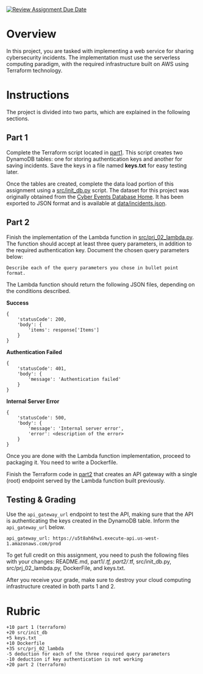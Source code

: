 [![Review Assignment Due Date](https://classroom.github.com/assets/deadline-readme-button-22041afd0340ce965d47ae6ef1cefeee28c7c493a6346c4f15d667ab976d596c.svg)](https://classroom.github.com/a/03yGW8O6)
# Overview

In this project, you are tasked with implementing a web service for sharing cybersecurity incidents. The implementation must use the serverless computing paradigm, with the required infrastructure built on AWS using Terraform technology.

# Instructions

The project is divided into two parts, which are explained in the following sections.

## Part 1

Complete the Terraform script located in [part1](part1). This script creates two DynamoDB tables: one for storing authentication keys and another for saving incidents. Save the keys in a file named **keys.txt** for easy testing later. 

Once the tables are created, complete the data load portion of this assignment using a [src/init_db.py](src/init_db.py) script. The dataset for this project was originally obtained from the [Cyber Events Database Home](https://cissm.umd.edu/research-impact/publications/cyber-events-database-home). It has been exported to JSON format and is available at [data/incidents.json](data/incidents.json).

## Part 2

Finish the implementation of the Lambda function in [src/prj_02_lambda.py](src/prj_02_lambda.py). The function should accept at least three query parameters, in addition to the required authentication key. Document the chosen query parameters below:

```
Describe each of the query parameters you chose in bullet point format.
```

The Lambda function should return the following JSON files, depending on the conditions described. 

**Success**

```
{
    'statusCode': 200,
    'body': { 
        'items': response['Items']
    }
}
```

**Authentication Failed**

```
{
    'statusCode': 401,
    'body': { 
        'message': 'Authentication failed'
    }
}
```

**Internal Server Error**

```
{
    'statusCode': 500,
    'body': { 
        'message': 'Internal server error', 
        'error': <description of the error>
    }
}
```

Once you are done with the Lambda function implementation, proceed to packaging it. You need to write a Dockerfile. 

Finish the Terraform code in [part2](part2) that creates an API gateway with a single (root) endpoint served by the Lambda function built previously. 

## Testing & Grading

Use the ```api_gateway_url``` endpoint to test the API, making sure that the API is authenticating the keys created in the DynamoDB table. Inform the ```api_gateway_url``` below. 

```
api_gateway_url: https://u5t8ah6hw1.execute-api.us-west-1.amazonaws.com/prod
```

To get full credit on this assignment, you need to push the following files with your changes: README.md, part1/*.tf, part2/*.tf, src/init_db.py, src/prj_02_lambda.py, DockerFile, and keys.txt. 

After you receive your grade, make sure to destroy your cloud computing infrastructure created in both parts 1 and 2. 

# Rubric 

```
+10 part 1 (terraform)
+20 src/init_db 
+5 keys.txt
+10 Dockerfile 
+35 src/prj_02_lambda 
-5 deduction for each of the three required query parameters 
-10 deduction if key authentication is not working
+20 part 2 (terraform)
```